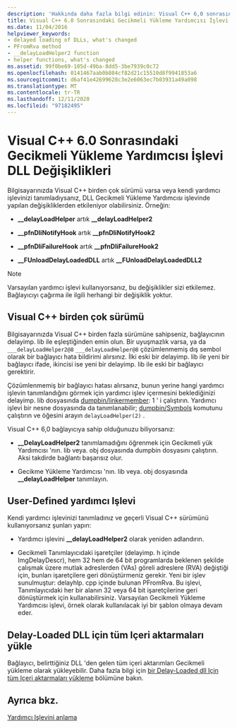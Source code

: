 ```yaml
---
description: 'Hakkında daha fazla bilgi edinin: Visual C++ 6,0 sonrasında DLL Gecikmeli Yükleme Yardımcısı Işlevinde yapılan değişiklikler'
title: Visual C++ 6.0 Sonrasındaki Gecikmeli Yükleme Yardımcısı İşlevi DLL Değişiklikleri
ms.date: 11/04/2016
helpviewer_keywords:
- delayed loading of DLLs, what's changed
- PFromRva method
- __delayLoadHelper2 function
- helper functions, what's changed
ms.assetid: 99f0be69-105d-49ba-8dd5-3be7939c0c72
ms.openlocfilehash: 0141467aab0b804cf82d21c15510d8f9941853a6
ms.sourcegitcommit: d6af41e42699628c3e2e6063ec7b03931a49a098
ms.translationtype: MT
ms.contentlocale: tr-TR
ms.lasthandoff: 12/11/2020
ms.locfileid: "97182495"
---
```

# <a name="changes-in-the-dll-delayed-loading-helper-function-since-visual-c-60"></a>Visual C++ 6.0 Sonrasındaki Gecikmeli Yükleme Yardımcısı İşlevi DLL Değişiklikleri

Bilgisayarınızda Visual C++ birden çok sürümü varsa veya kendi yardımcı işlevinizi tanımladıysanız, DLL Gecikmeli Yükleme Yardımcısı işlevinde yapılan değişikliklerden etkileniyor olabilirsiniz. Örneğin:

- **__delayLoadHelper** artık **__delayLoadHelper2**

- **__pfnDliNotifyHook** artık **__pfnDliNotifyHook2**

- **__pfnDliFailureHook** artık **__pfnDliFailureHook2**

- **__FUnloadDelayLoadedDLL** artık **__FUnloadDelayLoadedDLL2**

> [!NOTE]
> Varsayılan yardımcı işlevi kullanıyorsanız, bu değişiklikler sizi etkilemez. Bağlayıcıyı çağırma ile ilgili herhangi bir değişiklik yoktur.

## <a name="multiple-versions-of-visual-c"></a>Visual C++ birden çok sürümü

Bilgisayarınızda Visual C++ birden fazla sürümüne sahipseniz, bağlayıcının delayimp. lib ile eşleştiğinden emin olun. Bir uyuşmazlık varsa, ya da `___delayLoadHelper2@8` `___delayLoadHelper@8` çözümlenmemiş dış sembol olarak bir bağlayıcı hata bildirimi alırsınız. İlki eski bir delayimp. lib ile yeni bir bağlayıcı ifade, ikincisi ise yeni bir delayimp. lib ile eski bir bağlayıcı gerektirir.

Çözümlenmemiş bir bağlayıcı hatası alırsanız, bunun yerine hangi yardımcı işlevin tanımlandığını görmek için yardımcı işlev içermesini beklediğinizi delayimp. lib dosyasında [dumpbin/linkermember](linkermember.md): 1 ' i çalıştırın. Yardımcı işlevi bir nesne dosyasında da tanımlanabilir; [dumpbin/Symbols](symbols.md) komutunu çalıştırın ve öğesini arayın `delayLoadHelper(2)` .

Visual C++ 6,0 bağlayıcıya sahip olduğunuzu biliyorsanız:

- **__DelayLoadHelper2** tanımlamadığını öğrenmek için Gecikmeli yük Yardımcısı 'nın. lib veya. obj dosyasında dumpbin dosyasını çalıştırın. Aksi takdirde bağlantı başarısız olur.

- Gecikme Yükleme Yardımcısı 'nın. lib veya. obj dosyasında **__delayLoadHelper** tanımlayın.

## <a name="user-defined-helper-function"></a>User-Defined yardımcı Işlevi

Kendi yardımcı işlevinizi tanımladınız ve geçerli Visual C++ sürümünü kullanıyorsanız şunları yapın:

- Yardımcı işlevini **__delayLoadHelper2** olarak yeniden adlandırın.

- Gecikmeli Tanımlayıcıdaki işaretçiler (delayimp. h içinde ImgDelayDescr), hem 32 hem de 64 bit programlarda beklenen şekilde çalışmak üzere mutlak adreslerden (VAs) göreli adreslere (RVA) değiştiği için, bunları işaretçilere geri dönüştürmeniz gerekir. Yeni bir işlev sunulmuştur: delayhlp. cpp içinde bulunan PFromRva. Bu işlevi, Tanımlayıcıdaki her bir alanın 32 veya 64 bit işaretçilerine geri dönüştürmek için kullanabilirsiniz. Varsayılan Gecikmeli Yükleme Yardımcısı işlevi, örnek olarak kullanılacak iyi bir şablon olmaya devam eder.

## <a name="load-all-imports-for-a-delay-loaded-dll"></a>Delay-Loaded DLL için tüm Içeri aktarmaları yükle

Bağlayıcı, belirttiğiniz DLL 'den gelen tüm içeri aktarımları Gecikmeli yükleme olarak yükleyebilir. Daha fazla bilgi için [bir Delay-Loaded dll Için tüm Içeri aktarmaları yükleme](loading-all-imports-for-a-delay-loaded-dll.md) bölümüne bakın.

## <a name="see-also"></a>Ayrıca bkz.

[Yardımcı Işlevini anlama](understanding-the-helper-function.md)
